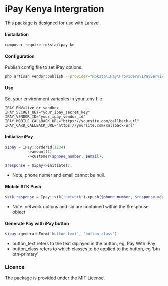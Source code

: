 # iPay Kenya Intergration

This package is designed for use with Laravel.

#### Installation

```bash
composer require roksta/ipay-ke
```

#### Configuration

Publish config file to set iPay options.

```bash
php artisan vendor:publish --provider="Roksta\IPay\Providers\IPayServiceProvider"
```

#### Use

Set your environment variables in your .env file

```
IPAY_ENV=live or sandbox
IPAY_SECRET_KEY="your_ipay_secret_key"
IPAY_VENDOR_ID="your_ipay_vendor_id"
IPAY_MOBILE_CALLBACK_URL="https://yoursite.com/callback-url"
IPAY_CARD_CALLBACK_URL="https://yoursite.com/callback-url"
```

#### Initialize iPay

```php
$ipay = IPay::orderId(1234)
          ->amount(1)
          ->customer($phone_number, $email);

$response = $ipay->initiate();
```

* Note, phone numer and email cannot be null.



#### Mobile STK Push
```php
$stk_response = Ipay::stk('network')->push($phone_number, $response->data->sid);
```
* Note: network options and sid are contained within the $response object

#### Generate Pay with iPay button
```php
$ipay->generateForm('button_text', 'button_class')
```
* button_text refers to the text diplayed in the button, eg, Pay With IPay
* button_class refers to which classes to be applied to the button, eg 'btn btn-primary'

### Licence
The package is provided under the MIT License.